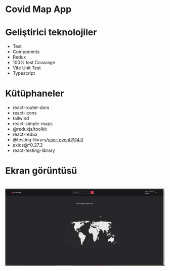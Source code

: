 # Covid Map App

# Geliştirici teknolojiler

- Test
- Components
- Redux
- 100% test Covarage
- Vite Unit Test
- Typescript

# Kütüphaneler

- react-router-dom
- react-icons
- tailwind
- react-simple-maps
- @reduxjs/toolkit
- react-redux
- @testing-library/user-event@14.0
- axios@^0.27.2
- react-testing-library

# Ekran görüntüsü

# ![](bes.gif)
